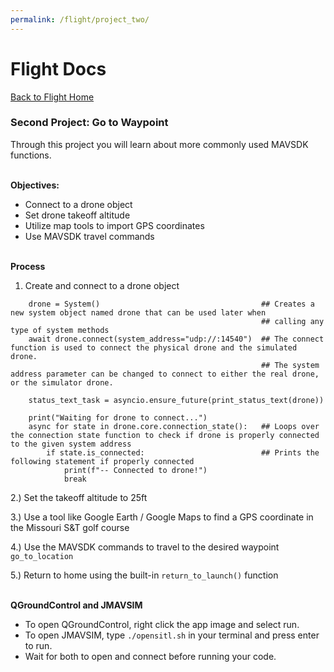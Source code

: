 ```yaml
---
permalink: /flight/project_two/
---
```



# Flight Docs

[Back to Flight Home](/docs/flight/)

### Second Project: Go to Waypoint

Through this project you will learn about
more commonly used MAVSDK functions.

\
**Objectives:**
 - Connect to a drone object
 - Set drone takeoff altitude
 - Utilize map tools to import GPS coordinates
 - Use MAVSDK travel commands

\
**Process**

1. Create and connect to a drone object

```
    drone = System()                                    ## Creates a new system object named drone that can be used later when  
                                                        ## calling any type of system methods
    await drone.connect(system_address="udp://:14540")  ## The connect function is used to connect the physical drone and the simulated drone. 
                                                        ## The system address parameter can be changed to connect to either the real drone, or the simulator drone.

    status_text_task = asyncio.ensure_future(print_status_text(drone))

    print("Waiting for drone to connect...")
    async for state in drone.core.connection_state():   ## Loops over the connection state function to check if drone is properly connected to the given system address
        if state.is_connected:                          ## Prints the following statement if properly connected
            print(f"-- Connected to drone!")
            break
```

2.) Set the takeoff altitude to 25ft
 
3.) Use a tool like Google Earth / Google Maps to find a GPS coordinate in the Missouri S&T golf course

4.) Use the MAVSDK commands to travel to the desired waypoint ```go_to_location```

5.) Return to home using the built-in ```return_to_launch()``` function



\
**QGroundControl and JMAVSIM**
 - To open QGroundControl, right click the app image and select run.
 - To open JMAVSIM, type ```./opensitl.sh``` in your terminal and press enter to run.
 - Wait for both to open and connect before running your code.